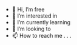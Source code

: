 - 👋 Hi, I’m free
- 👀 I’m interested in
- 🌱 I’m currently learning
- 💞️ I’m looking to
- 📫 How to reach me . . . 

<!---
fincaran/fincaran is a ✨ special ✨ repository because its `README.md` (this file) appears on your GitHub profile.
You can click the Preview link to take a look at your changes.
--->
